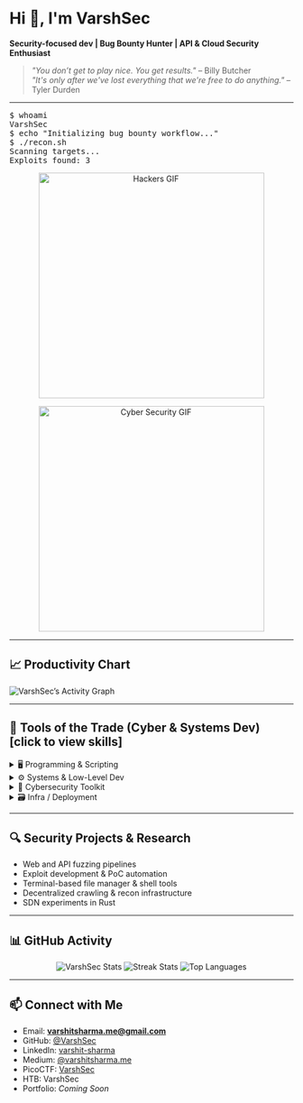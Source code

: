 # Hi 👋, I'm VarshSec  

**Security-focused dev | Bug Bounty Hunter | API & Cloud Security Enthusiast**  

> *"You don’t get to play nice. You get results."* – Billy Butcher  
> *"It's only after we've lost everything that we're free to do anything."* – Tyler Durden  

---

<p align="center">
<pre>
$ whoami
VarshSec
$ echo "Initializing bug bounty workflow..."
$ ./recon.sh
Scanning targets...
Exploits found: 3
</pre>
</p>

<p align="center">
<img src="https://media.giphy.com/media/13AN8X7jBIm15m/giphy.gif" alt="Hackers GIF" width="400"/>
</p>

<p align="center">
<img src="https://media.giphy.com/media/xTiTnqUxyWbsAXq7Ju/giphy.gif" alt="Cyber Security GIF" width="400"/>
</p>

---

## 📈 Productivity Chart  
![VarshSec’s Activity Graph](https://github-readme-activity-graph.vercel.app/graph?username=VarshSec&theme=react-dark)

---

## 🧰 Tools of the Trade (Cyber & Systems Dev) [click to view skills]  

<details>
<summary>🖥️ Programming & Scripting</summary>  

- Python  
- Bash / Shell  
- C / C++  
- Go (learning)  
- Rust (basics)  

</details>

<details>
<summary>⚙️ Systems & Low-Level Dev</summary>  

- Linux Internals (syscalls, `/proc`, ptrace)  
- Reverse Engineering (GDB, pwndbg, Radare2)  
- Kernel & memory experiments  
- Syscall hooking & injection  

</details>

<details>
<summary>🔐 Cybersecurity Toolkit</summary>  

- Burp Suite | OWASP ZAP  
- Wireshark | Nmap  
- Exploit Dev & PoC scripting  
- Fuzzing & vulnerability research  
- Threat Modeling  
- OSINT frameworks  

</details>

<details>
<summary>🗃️ Infra / Deployment</summary>  

- Docker  
- Git & CI/CD basics  
- systemd / tmux / Neovim workflow  
- Cloud (AWS, GCP – fundamentals)  

</details>

---

## 🔍 Security Projects & Research
- Web and API fuzzing pipelines  
- Exploit development & PoC automation  
- Terminal-based file manager & shell tools  
- Decentralized crawling & recon infrastructure  
- SDN experiments in Rust  

---

## 📊 GitHub Activity
<p align="center">
<img src="https://github-readme-stats.vercel.app/api?username=VarshSec&show_icons=true&theme=tokyonight" alt="VarshSec Stats"/>  
<img src="https://github-readme-streak-stats.herokuapp.com/?user=VarshSec&theme=tokyonight" alt="Streak Stats"/>  
<img src="https://github-readme-stats.vercel.app/api/top-langs/?username=VarshSec&layout=compact&theme=tokyonight" alt="Top Languages"/>  
</p>

---

## 📫 Connect with Me
- Email: **varshitsharma.me@gmail.com**  
- GitHub: [@VarshSec](https://github.com/VarshSec)  
- LinkedIn: [varshit-sharma](https://www.linkedin.com/in/varshit-sharma)  
- Medium: [@varshitsharma.me](https://medium.com/@varshitsharma.me)  
- PicoCTF: [VarshSec](https://play.picoctf.org/users/varshsec)  
- HTB: VarshSec  
- Portfolio: *Coming Soon*  
